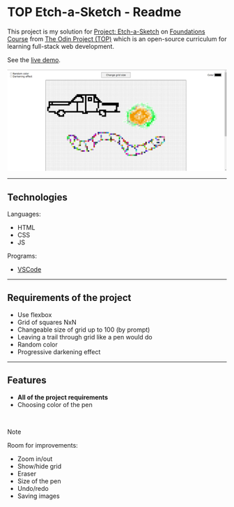 # TOP Etch-a-Sketch - Readme
This project is my solution for [Project: Etch-a-Sketch](https://www.theodinproject.com/lessons/foundations-etch-a-sketch) on [Foundations Course](https://www.theodinproject.com/paths/foundations/courses/foundations) from [The Odin Project (TOP)](https://www.theodinproject.com) which is an open-source curriculum for learning full-stack web development.

See the [live demo](https://pasek108.github.io/TOP-Etch-A-Sketch/).

![preview](/_for_readme/main_page.png)

----------------------------------

## Technologies
Languages:
- HTML
- CSS
- JS
  
Programs:
- [VSCode](https://code.visualstudio.com)

----------------------------------

## Requirements of the project
- Use flexbox
- Grid of squares NxN
- Changeable size of grid up to 100 (by prompt)
- Leaving a trail through grid like a pen would do
- Random color
- Progressive darkening effect

----------------------------------

## Features
- **All of the project requirements**
- Choosing color of the pen

<br>

> [!NOTE]  
> Room for improvements:
> - Zoom in/out
> - Show/hide grid
> - Eraser
> - Size of the pen
> - Undo/redo
> - Saving images
